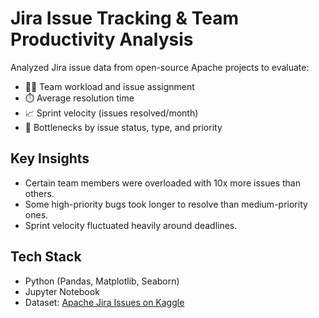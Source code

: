 # Jira Issue Tracking & Team Productivity Analysis

Analyzed Jira issue data from open-source Apache projects to evaluate:
- 🧑‍💻 Team workload and issue assignment
- ⏱️ Average resolution time
- 📈 Sprint velocity (issues resolved/month)
- 🐞 Bottlenecks by issue status, type, and priority

## Key Insights
- Certain team members were overloaded with 10x more issues than others.
- Some high-priority bugs took longer to resolve than medium-priority ones.
- Sprint velocity fluctuated heavily around deadlines.

## Tech Stack
- Python (Pandas, Matplotlib, Seaborn)
- Jupyter Notebook
- Dataset: [Apache Jira Issues on Kaggle](https://www.kaggle.com/datasets)
